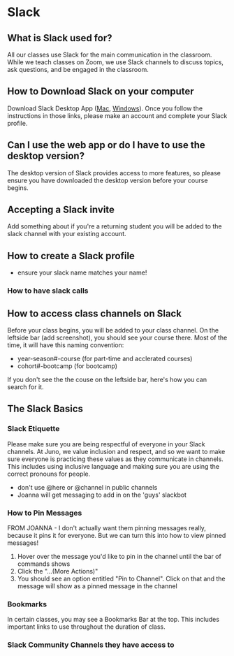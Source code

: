 # Slack

## What is Slack used for?
All our classes use Slack for the main communication in the classroom. While we teach classes on Zoom, we use Slack channels to discuss topics, ask questions, and be engaged in the classroom. 

## How to Download Slack on your computer
Download Slack Desktop App ([Mac](https://slack.com/intl/en-ca/downloads/mac?geocode=en-ca), [Windows](https://slack.com/intl/en-ca/downloads/windows)). Once you follow the instructions in those links, please make an account and complete your Slack profile.

## Can I use the web app or do I have to use the desktop version?
The desktop version of Slack provides access to more features, so please ensure you have downloaded the desktop version before your course begins. 

## Accepting a Slack invite
Add something about if you're a returning student you will be added to the slack channel with your existing account.

## How to create a Slack profile 
- ensure your slack name matches your name! 

### How to have slack calls

## How to access class channels on Slack
Before your class begins, you will be added to your class channel. On the leftside bar (add screenshot), you should see your course there. Most of the time, it will have this naming convention: 
- year-season#-course (for part-time and acclerated courses)
- cohort#-bootcamp (for bootcamp)

If you don't see the the couse on the leftside bar, here's how you can search for it.

## The Slack Basics
### Slack Etiquette
Please make sure you are being respectful of everyone in your Slack channels. At Juno, we value inclusion and respect, and so we want to make sure everyone is practicing these values as they communicate in channels. This includes using inclusive language and making sure you are using the correct pronouns for people. 

- don't use @here or @channel in public channels
- Joanna will get messaging to add in on the 'guys' slackbot

### How to Pin Messages
FROM JOANNA - I don't actually want them pinning messages really, because it pins it for everyone. But we can turn this into how to view pinned messages! 

1. Hover over the message you'd like to pin in the channel until the bar of commands shows
2. Click the "...(More Actions)" 
3. You should see an option entitled "Pin to Channel". Click on that and the message will show as a pinned message in the channel
 
### Bookmarks
In certain classes, you may see a Bookmarks Bar at the top. This includes important links to use throughout the duration of class. 

### Slack Community Channels they have access to
